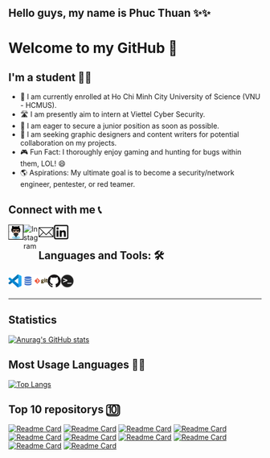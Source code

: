 ## Hello guys, my name is **Phuc Thuan** ✨✨

# Welcome to my GitHub 🎪

## I'm a student 👨‍🎓
- 🏫 I am currently enrolled at Ho Chi Minh City University of Science (VNU - HCMUS).
- 🛣 I am presently aim to intern at Viettel Cyber Security.
- 🌱 I am eager to secure a junior position as soon as possible.
- 🎉 I am seeking graphic designers and content writers for potential collaboration on my projects.
- 🎮 Fun Fact: I thoroughly enjoy gaming and hunting for bugs within them, LOL! 😄
- 🌎 Aspirations: My ultimate goal is to become a security/network engineer, pentester, or red teamer.

## Connect with me 📞
[<img src="https://github.com/phucthuan1st/icon/blob/main/github.png" alt="GitHub" width="30px" align="left"/>][GitHub]
[<img src="https://github.com/phucthuan1st/icon/blob/main/instagram.png" alt="Instagram" width="30px" align="left"/>][Instagram]
[<img src="https://github.com/phucthuan1st/icon/blob/main/mail.png" alt="Email" width="30px" align="left"/>][Email]
[<img src="https://github.com/phucthuan1st/icon/blob/main/linkedIn.png" alt="LinkedIn" width="30px" align="left"/>][LinkedIn]

<br />

## Languages and Tools: 🛠

[<img align="left" alt="Visual Studio Code" width="26px" src="https://raw.githubusercontent.com/github/explore/80688e429a7d4ef2fca1e82350fe8e3517d3494d/topics/visual-studio-code/visual-studio-code.png" />][webdevplaylist]

[<img align="left" alt="SQL" width="26px" src="https://raw.githubusercontent.com/github/explore/80688e429a7d4ef2fca1e82350fe8e3517d3494d/topics/sql/sql.png" />][webdevplaylist]
[<img align="left" alt="Git" width="26px" src="https://raw.githubusercontent.com/github/explore/80688e429a7d4ef2fca1e82350fe8e3517d3494d/topics/git/git.png" />][webdevplaylist]
[<img align="left" alt="GitHub" width="26px" src="https://raw.githubusercontent.com/github/explore/78df643247d429f6cc873026c0622819ad797942/topics/github/github.png" />][webdevplaylist]
[<img align="left" alt="Terminal" width="26px" src="https://raw.githubusercontent.com/github/explore/80688e429a7d4ef2fca1e82350fe8e3517d3494d/topics/terminal/terminal.png" />][webdevplaylist]

<br />
<br />

---

## Statistics
[![Anurag's GitHub stats](https://github-readme-stats.vercel.app/api?username=phucthuan1st&&show_icons=true&&theme=radical)](https://github.com/anuraghazra/github-readme-stats)

## Most Usage Languages 👨‍💻
[![Top Langs](https://github-readme-stats.vercel.app/api/top-langs/?username=phucthuan1st&&layout=compact&&theme=radical)](https://github.com/anuraghazra/github-readme-stats)

## Top 10 repositorys 🔟
[![Readme Card](https://github-readme-stats.vercel.app/api/pin/?username=phucthuan1st&repo=gRPC-ChatRoom&theme=tokyonight)](https://github.com/phucthuan1st/gRPC-ChatRoom)
[![Readme Card](https://github-readme-stats.vercel.app/api/pin/?username=phucthuan1st&repo=WifiEncryptionSimulation&theme=tokyonight)](https://github.com/phucthuan1st/WifiEncryptionSimulation)
[![Readme Card](https://github-readme-stats.vercel.app/api/pin/?username=phucthuan1st&repo=CompanyDatabaseManagement&theme=tokyonight)](https://github.com/phucthuan1st/CompanyDatabaseManagement)
[![Readme Card](https://github-readme-stats.vercel.app/api/pin/?username=phucthuan1st&repo=LZW_Compression&theme=tokyonight)](https://github.com/phucthuan1st/LZW_Compression)
[![Readme Card](https://github-readme-stats.vercel.app/api/pin/?username=phucthuan1st&repo=QueueNumberGame&theme=radical)](https://github.com/phucthuan1st/QueueNumberGame)
[![Readme Card](https://github-readme-stats.vercel.app/api/pin/?username=phucthuan1st&repo=Course-Registration-System&theme=radical)](https://github.com/phucthuan1st/Course-Registration-System)
[![Readme Card](https://github-readme-stats.vercel.app/api/pin/?username=phucthuan1st&repo=Caro&theme=tokyonight)](https://github.com/phucthuan1st/Caro)
[![Readme Card](https://github-readme-stats.vercel.app/api/pin/?username=phucthuan1st&repo=Socket_TraCuuTienTe&theme=radical)](https://github.com/phucthuan1st/Socket_TraCuuTienTe)
[![Readme Card](https://github-readme-stats.vercel.app/api/pin/?username=phucthuan1st&repo=DSA_SortingAlgorithms&theme=radical)](https://github.com/phucthuan1st/DSA_SortingAlgorithms)
[![Readme Card](https://github-readme-stats.vercel.app/api/pin/?username=phucthuan1st&repo=car-racing-bet&theme=radical)](https://github.com/phucthuan1st/car-racing-bet)

[GitHub]: https://github.com/phucthuan1st
[Instagram]: https://www.instagram.com/_phuc_thuan_
[Email]: <mailto: phucthuan.work@gmail.com>
[LinkedIn]: https://www.linkedin.com/in/phuc-thuan-it/
[webdevplaylist]: https://www.youtube.com/playlist?list=PLkwxH9e_vrAJ0WbEsFA9W3I1W-g_BTsbt
[jsplaylist]: https://www.youtube.com/playlist?list=PLkwxH9e_vrALRJKu7wfXby3MKeflhTu6B
[cssplaylist]: https://www.youtube.com/playlist?list=PLkwxH9e_vrALSdvZuEh6gqQdmDoDIoqz4
[reactplaylist]: https://www.youtube.com/playlist?list=PLkwxH9e_vrAK4TdffpxKY3QGyHCpxFcQ0
